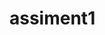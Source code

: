 # assiment1
<!DOCTYPE HTML>
<html>
   <head>
      <title>HTML5 Canvas Tag</title>
   </head>
   <body>
      <canvas id="newCanvas" width="300" height="250"></canvas>
      <script>
         var canvas = document.getElementById('newCanvas');
         var ctx = canvas.getContext('2d');
         ctx.fillStyle = "blue";
         ctx.beginPath();
         ctx.moveTo(108, 0.0);
         ctx.lineTo(141, 70);
         ctx.lineTo(218, 78.3);
         ctx.lineTo(162, 131);
         ctx.lineTo(175, 205);
         ctx.lineTo(108, 170);
         ctx.lineTo(41.2, 205);
         ctx.lineTo(55, 131);
         ctx.lineTo(1, 78);
         ctx.lineTo(75, 68);
         ctx.lineTo(108, 0);
         ctx.closePath();
         ctx.fill();
      </script>
   </body>
</html>
